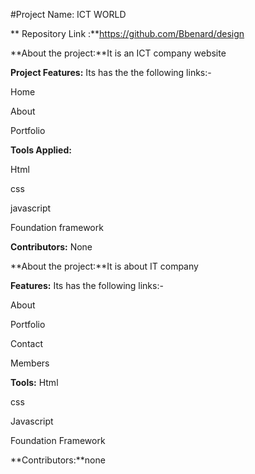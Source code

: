 
#Project Name: ICT WORLD

** Repository Link :**https://github.com/Bbenard/design

**About the project:**It is an  ICT company  website

**Project Features:** Its has the the following links:-

Home 

About

Portfolio


**Tools Applied:**

Html

css 

javascript

Foundation framework

**Contributors:** None

**About the project:**It is about IT company

**Features:** Its has the following links:-

About

Portfolio

Contact

Members

**Tools:**
Html

css 

Javascript

Foundation  Framework

**Contributors:**none
